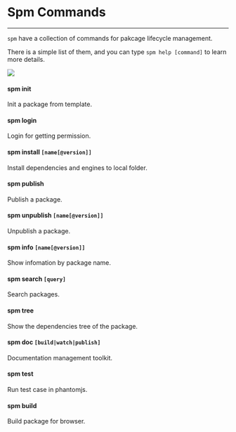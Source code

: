 # Spm Commands

---

`spm` have a collection of commands for pakcage lifecycle management.

There is a simple list of them, and you can type `spm help [command]` to learn more details.

![](https://i.alipayobjects.com/i/localhost/png/201405/2alMyZIHqB.png)

#### spm init
Init a package from template.

#### spm login
Login for getting permission.

#### spm install `[name[@version]]`
Install dependencies and engines to local folder.

#### spm publish
Publish a package.

#### spm unpublish `[name[@version]]`
Unpublish a package.

#### spm info `[name[@version]]`
Show infomation by package name.

#### spm search `[query]`
Search packages.

#### spm tree
Show the dependencies tree of the package.

#### spm doc `[build|watch|publish]`
Documentation management toolkit.

#### spm test
Run test case in phantomjs.

#### spm build
Build package for browser.
